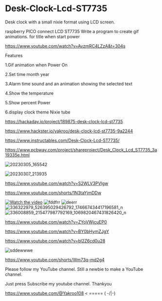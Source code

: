 # Desk-Clock-Lcd-ST7735
Desk clock with a small nixie format using LCD screen.

  raspberry PICO connect LCD ST7735  Write a program to create gif animations. for title when start power

https://www.youtube.com/watch?v=AvzmRC4LZzA&t=304s

Features

1.Gif animation when Power On

2.Set time month year

3.Alarm time sound and an animation showing the selected text

4.Show the temperature

5.Show percent Power

6.display clock theme Nixie tube

https://hackaday.io/project/189875-desk-clock-lcd-st7735

https://www.hackster.io/yakroo/desk-clock-lcd-st7735-9a2244

https://www.instructables.com/Desk-Clock-Lcd-ST7735/

https://www.pcbway.com/project/shareproject/Desk_Clock_Lcd_ST7735_3a19335e.html


![20230305_165542](https://user-images.githubusercontent.com/56666070/224147999-5ad3f94e-45bc-423d-a18b-732c831f60f9.jpg)

![20230307_213935](https://user-images.githubusercontent.com/56666070/224148077-51bfd138-a9d4-4847-82ce-a45684fe7bc5.jpg)

https://www.youtube.com/watch?v=S2WLV3PVlgw

https://www.youtube.com/shorts/1N3taYjmDDw

[![Watch the video](https://user-images.githubusercontent.com/56666070/224148151-75e81b0e-9a79-4f53-9d24-8907884b10ff.JPG)](https://www.youtube.com/shorts/1N3taYjmDDw)
![fddfrr](https://user-images.githubusercontent.com/56666070/226606629-1a59ca8d-82bb-45d9-bf47-6662af910f92.PNG)
![deerr](https://user-images.githubusercontent.com/56666070/226606739-646f2b6d-0dae-4416-996f-98cb6240fdd7.PNG)
![336322979_526395029426792_174667434417196581_n](https://user-images.githubusercontent.com/56666070/226606752-ffb3b880-6be0-4375-a3d7-a6ea34604db1.png)
![336008859_215477987792169_1069820467431826420_n](https://user-images.githubusercontent.com/56666070/226606775-572e8f67-d6cc-4f76-8239-4855e50d5151.png)

https://www.youtube.com/watch?v=ZYoVWjcuEP0

https://www.youtube.com/watch?v=BY0bHymZJgY

https://www.youtube.com/watch?v=bl2Z6cd0u28


![sddewwwe](https://user-images.githubusercontent.com/56666070/228576940-7b282d56-3b47-44d5-b697-42a822a2a6e4.PNG)


https://www.youtube.com/shorts/Wm73q-md2g4

Please follow my YouTube channel. Still a newbie to make a YouTube channel.

Just press Subscribe my youtube channel. Thankyou

https://www.youtube.com/@Yakroo108 < ===== ( -/|-)
